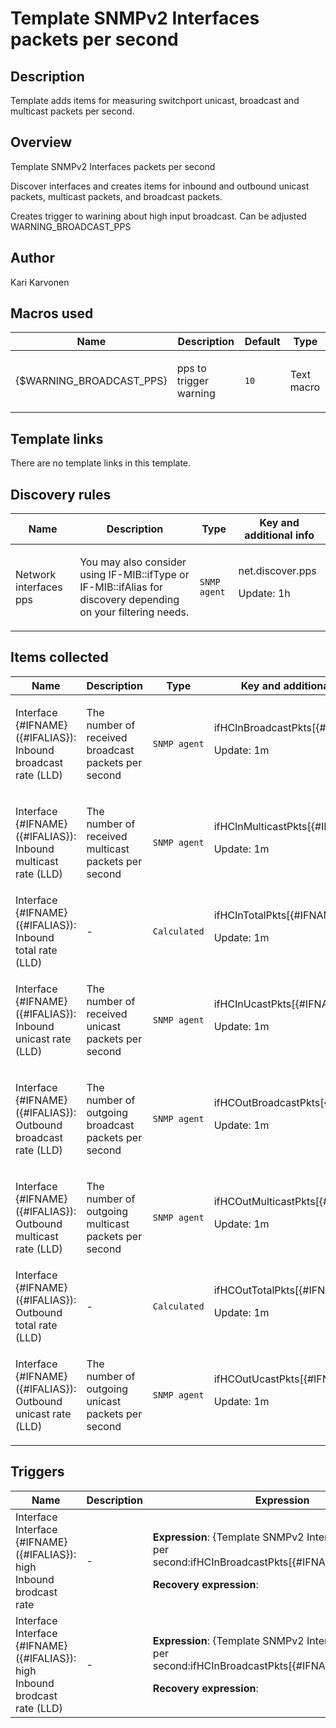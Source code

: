 # Template SNMPv2 Interfaces packets per second

## Description

Template adds items for measuring switchport unicast, broadcast and multicast packets per second.

## Overview

Template SNMPv2 Interfaces packets per second


Discover interfaces and creates items for inbound and outbound unicast packets, multicast packets, and broadcast packets.


Creates trigger to warining about high input broadcast. Can be adjusted WARNING\_BROADCAST\_PPS


 



## Author

Kari Karvonen

## Macros used

|Name|Description|Default|Type|
|----|-----------|-------|----|
|{$WARNING_BROADCAST_PPS}|<p>pps to trigger warning</p>|`10`|Text macro|
## Template links

There are no template links in this template.

## Discovery rules

|Name|Description|Type|Key and additional info|
|----|-----------|----|----|
|Network interfaces pps|<p>You may also consider using IF-MIB::ifType or IF-MIB::ifAlias for discovery depending on your filtering needs.</p>|`SNMP agent`|net.discover.pps<p>Update: 1h</p>|
## Items collected

|Name|Description|Type|Key and additional info|
|----|-----------|----|----|
|Interface {#IFNAME}({#IFALIAS}): Inbound broadcast rate (LLD)|<p>The number of received broadcast packets per second</p>|`SNMP agent`|ifHCInBroadcastPkts[{#IFNAME}]<p>Update: 1m</p>|
|Interface {#IFNAME}({#IFALIAS}): Inbound multicast rate (LLD)|<p>The number of received multicast packets per second</p>|`SNMP agent`|ifHCInMulticastPkts[{#IFNAME}]<p>Update: 1m</p>|
|Interface {#IFNAME}({#IFALIAS}): Inbound total rate (LLD)|<p>-</p>|`Calculated`|ifHCInTotalPkts[{#IFNAME}]<p>Update: 1m</p>|
|Interface {#IFNAME}({#IFALIAS}): Inbound unicast rate (LLD)|<p>The number of received unicast packets per second</p>|`SNMP agent`|ifHCInUcastPkts[{#IFNAME}]<p>Update: 1m</p>|
|Interface {#IFNAME}({#IFALIAS}): Outbound broadcast rate (LLD)|<p>The number of outgoing broadcast packets per second</p>|`SNMP agent`|ifHCOutBroadcastPkts[{#IFNAME}]<p>Update: 1m</p>|
|Interface {#IFNAME}({#IFALIAS}): Outbound multicast rate (LLD)|<p>The number of outgoing multicast packets per second</p>|`SNMP agent`|ifHCOutMulticastPkts[{#IFNAME}]<p>Update: 1m</p>|
|Interface {#IFNAME}({#IFALIAS}): Outbound total rate (LLD)|<p>-</p>|`Calculated`|ifHCOutTotalPkts[{#IFNAME}]<p>Update: 1m</p>|
|Interface {#IFNAME}({#IFALIAS}): Outbound unicast rate (LLD)|<p>The number of outgoing unicast packets per second</p>|`SNMP agent`|ifHCOutUcastPkts[{#IFNAME}]<p>Update: 1m</p>|
## Triggers

|Name|Description|Expression|Priority|
|----|-----------|----------|--------|
|Interface Interface {#IFNAME}({#IFALIAS}): high Inbound brodcast rate|<p>-</p>|<p>**Expression**: {Template SNMPv2 Interfaces packets per second:ifHCInBroadcastPkts[{#IFNAME}].avg(1)}>=10</p><p>**Recovery expression**: </p>|warning|
|Interface Interface {#IFNAME}({#IFALIAS}): high Inbound brodcast rate (LLD)|<p>-</p>|<p>**Expression**: {Template SNMPv2 Interfaces packets per second:ifHCInBroadcastPkts[{#IFNAME}].avg(1)}>=10</p><p>**Recovery expression**: </p>|warning|

